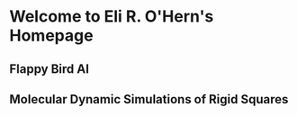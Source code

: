 # Welcome to Eli R. O'Hern's Homepage

## Flappy Bird AI

## Molecular Dynamic Simulations of Rigid Squares
